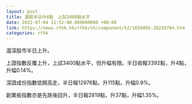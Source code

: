 ```yaml
---
layout: post
title: 滬股半日升4點　上試3400點水平
date: 2022-07-04 11:52:00.000000000 +08:00
link: https://news.rthk.hk/rthk/ch/component/k2/1656095-20220704.htm
categories: rthk
---
```


滬深股市半日上升。

上證指數反覆上升，上試3400點水平，但升幅有限。半日收報3392點，升4點，升幅0.14%。

深證成份指數低開高走，半日報12976點，升115點，升幅0.9%。

創業板指數亦是先跌後回升，半日報2819點，升37點，升幅1.35%。
